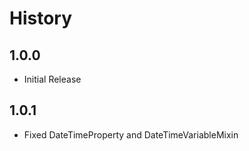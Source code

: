 # History

## 1.0.0

- Initial Release

## 1.0.1

- Fixed DateTimeProperty and DateTimeVariableMixin